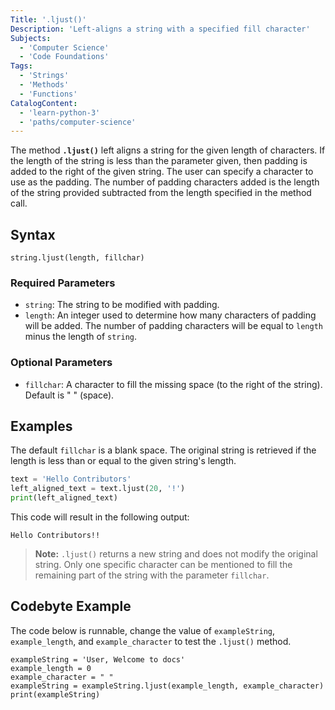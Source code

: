 ```yaml
---
Title: '.ljust()'
Description: 'Left-aligns a string with a specified fill character'
Subjects:
  - 'Computer Science'
  - 'Code Foundations'
Tags:
  - 'Strings'
  - 'Methods'
  - 'Functions'
CatalogContent:
  - 'learn-python-3'
  - 'paths/computer-science'
---
```


The method **`.ljust()`** left aligns a string for the given length of characters. If the length of the string is less than the parameter given, then padding is added to the right of the given string. The user can specify a character to use as the padding. The number of padding characters added is the length of the string provided subtracted from the length specified in the method call.

## Syntax

```pseudo
string.ljust(length, fillchar)
```

### Required Parameters

- `string`: The string to be modified with padding.
- `length`: An integer used to determine how many characters of padding will be added. The number of padding characters will be equal to `length` minus the length of `string`.

### Optional Parameters

- `fillchar`: A character to fill the missing space (to the right of the string). Default is " " (space).

## Examples

The default `fillchar` is a blank space. The original string is retrieved if the length is less than or equal to the given string's length.

```python
text = 'Hello Contributors'
left_aligned_text = text.ljust(20, '!')
print(left_aligned_text)
```

This code will result in the following output:

```shell
Hello Contributors!!
```

> **Note:** `.ljust()` returns a new string and does not modify the original string. Only one specific character can be mentioned to fill the remaining part of the string with the parameter `fillchar`.

## Codebyte Example

The code below is runnable, change the value of `exampleString`, `example_length`, and `example_character` to test the `.ljust()` method.

```codebyte/python
exampleString = 'User, Welcome to docs'
example_length = 0
example_character = " "
exampleString = exampleString.ljust(example_length, example_character)
print(exampleString)
```
